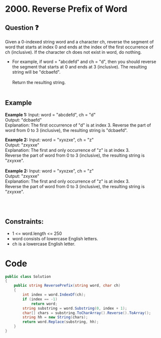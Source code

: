 # 2000. Reverse Prefix of Word

## Question ❓ <br>
Given a 0-indexed string word and a character ch, reverse the segment of word that starts at index 0 and ends at the index of the first occurrence of ch (inclusive). If the character ch does not exist in word, do nothing.

- For example, if word = "abcdefd" and ch = "d", then you should reverse the segment that starts at 0 and ends at 3 (inclusive). The resulting string will be "dcbaefd".
<br><br>
  Return the resulting string.
<br><br>

## Example

__Example 1:__
Input: word = "abcdefd", ch = "d"   
Output: "dcbaefd"       
Explanation:  The first occurrence of "d" is at index 3. 
Reverse the part of word from 0 to 3 (inclusive), the resulting string is "dcbaefd".
<br>

__Example 2:__  Input: word = "xyxzxe", ch = "z"      
Output: "zxyxxe"        
Explanation:  The first and only occurrence of "z" is at index 3.  
Reverse the part of word from 0 to 3 (inclusive), the resulting string is "zxyxxe".     
<br>
__Example 2:__  Input: word = "xyxzxe", ch = "z"      
Output: "zxyxxe"        
Explanation:  The first and only occurrence of "z" is at index 3.  
Reverse the part of word from 0 to 3 (inclusive), the resulting string is "zxyxxe".

<br>

<br>
  
## Constraints:

- 1 <= word.length <= 250
- word consists of lowercase English letters.
- ch is a lowercase English letter.


# Code
```c#
public class Solution
{
    public string ReversePrefix(string word, char ch)
    {
        int index = word.IndexOf(ch);
        if (index == -1)
            return word;
        string substring = word.Substring(0, index + 1);
        char[] chars = substring.ToCharArray().Reverse().ToArray();
        string hh = new String(chars);
        return word.Replace(substring, hh);
    }
}
```
